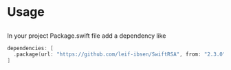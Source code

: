 # Usage

## 

In your project Package.swift file add a dependency like
```swift
dependencies: [
  .package(url: "https://github.com/leif-ibsen/SwiftRSA", from: "2.3.0"),
]
```
